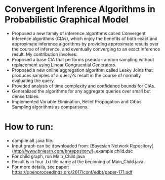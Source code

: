 # Convergent Inference Algorithms in Probabilistic Graphical Model   

- Proposed a new family of inference algorithms called Convergent Inference algorithms (CIAs), which enjoy the benefits of both exact and approximate inference algorithms by providing approximate results over the course of inference, and eventually converging to an exact inference result.  My contribution involves:- Proposed a base CIA that performs pseudo-random sampling without replacement using Linear Congruential Generators. - Proposed a new online aggregation algorithm called Leaky Joins that produces samples of a query?s result in the course of normally evaluating the query.- Provided analysis of time complexity and confidence bounds for CIAs.- Generalized the algorithms for any aggregate queries over small but dense tables.- Implemented Variable Elimination, Belief Propagation and Gibbs Sampling algorithms as comparisons.

# How to run:

- compile all .java file.
- Input graph can be downloaded from: [Bayesian Network Repository] (http://www.bnlearn.com/bnrepository/), example child.dsc
- For child graph, run Main_Child.java
- Result is in four .txt tile name at the beginning of Main_Child.java
- For more details, see paper: https://openproceedings.org/2017/conf/edbt/paper-171.pdf